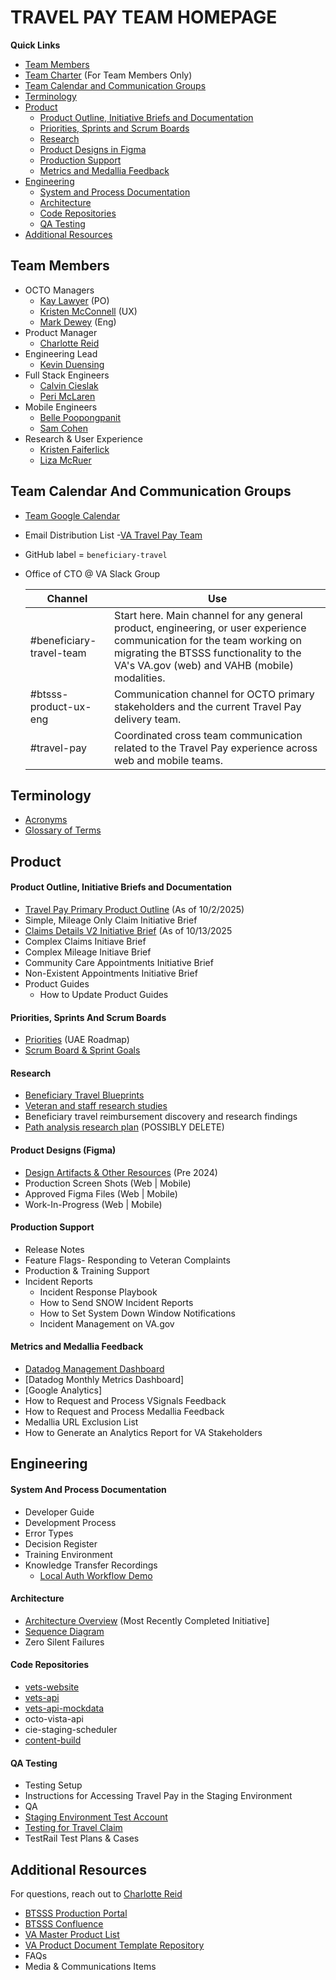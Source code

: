 # TRAVEL PAY TEAM HOMEPAGE

**Quick Links**

- [Team Members](#team-members) 
- [Team Charter](https://docs.google.com/document/d/1Gk3Ry3avBGy9ExpSxS8M9XBQ2eY-CHMNmkMrqsAA_T8/edit?tab=t.0) (For Team Members Only)
- [Team Calendar and Communication Groups](#team-calendar-and-communication-groups)
- [Terminology](#terminology)
- [Product](#product)
  - [Product Outline, Initiative Briefs and Documentation](#product-outline-initiative-briefs-and-documentation)
  - [Priorities, Sprints and Scrum Boards](#priorities-sprints-and-scrum-boards)
  - [Research](#research)
  - [Product Designs in Figma](#product-designs-in-figma)
  - [Production Support](#production-support)
  - [Metrics and Medallia Feedback](#metrics-and-medallia-feedback)
- [Engineering](#engineering)
  - [System and Process Documentation](#system-and-process-documentation)
  - [Architecture](#architecture)
  - [Code Repositories](#code-repositories)
  - [QA Testing](#qa-testing)
- [Additional Resources](#additional-resources)
  
## Team Members
- OCTO Managers
  - [Kay Lawyer](https://dsva.slack.com/team/U7T6EKTK9)  (PO)
  - [Kristen McConnell](https://dsva.slack.com/team/U0158T9DJCA)  (UX)
  - [Mark Dewey](https://dsva.slack.com/team/U03Q3UP7RPS) (Eng)
- Product Manager
  - [Charlotte Reid](https://dsva.slack.com/team/U0959FK0X89)
- Engineering Lead
  - [Kevin Duensing](https://dsva.slack.com/team/U01NU8D1Q5B)
- Full Stack Engineers
  - [Calvin Cieslak](https://dsva.slack.com/team/U0894STJS9F)
  - [Peri McLaren](https://dsva.slack.com/team/U06AWAQGJQ4)
- Mobile Engineers
  - [Belle Poopongpanit](https://dsva.slack.com/team/U0792S0B4TH)
  - [Sam Cohen](https://dsva.slack.com/team/U0928AG5MGF)
- Research & User Experience
  - [Kristen Faiferlick](https://dsva.slack.com/team/U03SWD93525)
  - [Liza McRuer](https://dsva.slack.com/team/U08Q9AD01RS)

## Team Calendar And Communication Groups
- [Team Google Calendar](https://calendar.google.com/calendar/embed?src=c_120280dbf3b8ebf243e62538c49795f57cc5bcaadea1832d56c5125f63fcb0b9%40group.calendar.google.com&ctz=America%2FNew_York)
- Email Distribution List -[VA Travel Pay Team](mailto:@va-btsss-team@adhocteam.us)
- GitHub label = `beneficiary-travel`   
- Office of CTO @ VA Slack Group

    | Channel | Use | 
    |---|---|
    | #beneficiary-travel-team | Start here. Main channel for any general product, engineering, or user experience communication for the team working on migrating the BTSSS functionality to the VA's VA.gov (web) and VAHB (mobile) modalities. |
    | #btsss-product-ux-eng | Communication channel for OCTO primary stakeholders and the current Travel Pay delivery team. |
    | #travel-pay | Coordinated cross team communication related to the Travel Pay experience across web and mobile teams. |

## Terminology
 - [Acronyms](https://github.com/department-of-veterans-affairs/va.gov-team/blob/master/products/health-care/beneficiary-travel/other/Acronyms.md)
 - [Glossary of Terms](https://github.com/department-of-veterans-affairs/va.gov-team/blob/master/products/health-care/beneficiary-travel/research/Desktop%20Research/glossary%20of%20terms.md)

## Product

#### Product Outline, Initiative Briefs and Documentation
- [Travel Pay Primary Product Outline](https://github.com/department-of-veterans-affairs/va.gov-team/blob/master/products/health-care/beneficiary-travel/product/README.md) (As of 10/2/2025)
- Simple, Mileage Only Claim Initiative Brief
- [Claims Details V2 Initiative Brief](https://github.com/department-of-veterans-affairs/va.gov-team/blob/master/products/health-care/beneficiary-travel/product/initiatives/claim_details_v2/claim_details_v2_initiative_brief.md)  (As of 10/13/2025
- Complex Claims Initiave Brief
- Complex Mileage Initiave Brief
- Community Care Appointments Initiative Brief
- Non-Existent Appointments Initiative Brief
- Product Guides 
  - How to Update Product Guides 

#### Priorities, Sprints And Scrum Boards
- [Priorities](https://github.com/orgs/department-of-veterans-affairs/projects/1713/views/2?sliceBy%5Bvalue%5D=%F0%9F%9A%97+Ursa+Minor+%28Travel%29) (UAE Roadmap)
- [Scrum Board & Sprint Goals](https://github.com/orgs/department-of-veterans-affairs/projects/1525)

#### Research
- [Beneficiary Travel Blueprints](https://app.mural.co/t/departmentofveteransaffairs9999/m/departmentofveteransaffairs9999/1712673980094/648adf9a347a7618219b71f7923b48ffa09764f6?wid=126-1718154129143&sender=ucbacbd1daef36939e8aa2288)
- [Veteran and staff research studies](https://github.com/department-of-veterans-affairs/va.gov-team/tree/master/products/health-care/beneficiary-travel/Omnichannel-Collaboration#research)
- Beneficiary travel reimbursement discovery and research findings
- [Path analysis research plan](https://github.com/department-of-veterans-affairs/va.gov-research-repository/issues/104)   (POSSIBLY DELETE)

#### Product Designs (Figma)
- [Design Artifacts & Other Resources](https://github.com/department-of-veterans-affairs/va.gov-team/tree/master/products/health-care/beneficiary-travel/Omnichannel-Collaboration#design-artifacts-and-other-resources)  (Pre 2024)
- Production Screen Shots (Web | Mobile)
- Approved Figma Files (Web | Mobile)
- Work-In-Progress (Web | Mobile)

#### Production Support
- Release Notes
- Feature Flags- Responding to Veteran Complaints
- Production & Training Support
- Incident Reports
  - Incident Response Playbook
  - How to Send SNOW Incident Reports
  - How to Set System Down Window Notifications
  - Incident Management on VA.gov

#### Metrics and Medallia Feedback
- [Datadog Management Dashboard](https://vagov.ddog-gov.com/dashboard/27b-m6k-7an/travel-pay-smoc-performance-dashboard)
- [Datadog Monthly Metrics Dashboard]
- [Google Analytics]
- How to Request and Process VSignals Feedback
- How to Request and Process Medallia Feedback
- Medallia URL Exclusion List
- How to Generate an Analytics Report for VA Stakeholders

## Engineering

#### System And Process Documentation
- Developer Guide
- Development Process
- Error Types
- Decision Register
- Training Environment
- Knowledge Transfer Recordings
  - [Local Auth Workflow Demo](https://drive.google.com/file/d/1If5qD48b8Fxk7nfuQ2EZfVW8hDW465xP/view?usp=drive_web)

#### Architecture
- [Architecture Overview](https://github.com/department-of-veterans-affairs/va.gov-team/blob/master/products/health-care/beneficiary-travel/engineering/submit-claim/container_vagov_travel_pay.png) (Most Recently Completed Initiative]
- [Sequence Diagram](https://github.com/department-of-veterans-affairs/va.gov-team/blob/master/products/health-care/beneficiary-travel/engineering/submit-claim/full-sequence-diagram.md)
- Zero Silent Failures 
 
#### Code Repositories
- [vets-website](https://github.com/department-of-veterans-affairs/vets-website)
- [vets-api](https://github.com/department-of-veterans-affairs/vets-api)
- [vets-api-mockdata](https://github.com/department-of-veterans-affairs/vets-api-mockdata)
- octo-vista-api
- cie-staging-scheduler
- [content-build](https://github.com/department-of-veterans-affairs/content-build)

#### QA Testing 
- Testing Setup
- Instructions for Accessing Travel Pay in the Staging Environment
- QA
- [Staging Environment Test Account](https://github.com/department-of-veterans-affairs/va.gov-team-sensitive/blob/master/Administrative/vagov-users/staging-test-accounts-travel-pay.md#staging-user-nolle-barakat)
- [Testing for Travel Claim](https://github.com/department-of-veterans-affairs/va.gov-team/blob/4fb13e011b8bdea026e3f39e669602de356c3104/products/health-care/beneficiary-travel/engineering/test.data.md)
- TestRail Test Plans & Cases

## Additional Resources 
For questions, reach out to [Charlotte Reid](https://dsva.slack.com/team/U0959FK0X89)
- [BTSSS Production Portal](https://dvagov-btsss.dynamics365portals.us/)
- [BTSSS Confluence](https://community.max.gov/pages/viewpage.action?pageId=2226803040)
- [VA Master Product List](https://github.com/department-of-veterans-affairs/va.gov-team/tree/master/products)
- [VA Product Document Template Repository](https://github.com/department-of-veterans-affairs/va.gov-team/tree/master/platform/product-management)
- FAQs
- Media & Communications Items
